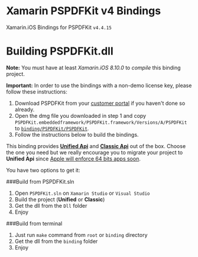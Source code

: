 Xamarin PSPDFKit v4 Bindings
============================

Xamarin.iOS Bindings for PSPDFKit `v4.4.15`

Building PSPDFKit.dll
=====================

**Note:** You must have at least *Xamarin.iOS 8.10.0* to _compile_ this binding project.

**Important:** In order to use the bindings with a non-demo license key, please follow these instructions:

1. Download PSPDFKit from your [customer portal](https://customers.pspdfkit.com) if you haven't done so already.
2. Open the dmg file you downloaded in step 1 and copy `PSPDFKit.embeddedframework/PSPDFKit.framework/Versions/A/PSPDFKit` to [`binding/PSPDFKit/PSPDFKit`](binding/PSPDFKit/PSPDFKit).
3. Follow the instructions below to build the bindings.

This binding provides **[Unified Api](http://developer.xamarin.com/guides/cross-platform/macios/unified/)** and **[Classic Api](http://developer.xamarin.com/guides/cross-platform/macios/)** out of the box. Choose the one you need but we really encourage you to migrate your project to **Unified Api** since [Apple will enforce 64 bits apps soon](http://developer.apple.com/news/?id=10202014a).

You have two options to get it:

###Build from PSPDFKit.sln

1. Open `PSPDFKit.sln` on `Xamarin Studio` or `Visual Studio`
2. Build the project (**Unified** or **Classic**)
3. Get the dll from the `Dll` folder
4. Enjoy 

###Build from terminal

1. Just run `make` command from `root` or `binding` directory
2. Get the dll from the `binding` folder
3. Enjoy

